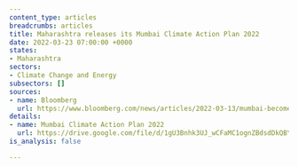 ```yaml
---
content_type: articles
breadcrumbs: articles
title: Maharashtra releases its Mumbai Climate Action Plan 2022
date: 2022-03-23 07:00:00 +0000
states:
- Maharashtra
sectors:
- Climate Change and Energy
subsectors: []
sources:
- name: Bloomberg
  url: https://www.bloomberg.com/news/articles/2022-03-13/mumbai-becomes-first-south-asian-city-to-detail-net-zero-roadmap
details:
- name: Mumbai Climate Action Plan 2022
  url: https://drive.google.com/file/d/1gU3Bnhk3UJ_wCFaMC1ognZBdsdDkQBY1/view
is_analysis: false

---
```

